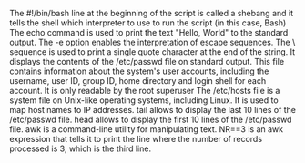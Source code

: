 The #!/bin/bash line at the beginning of the script is called a shebang and it tells the shell which interpreter to use to run the script (in this case, Bash)
The echo command is used to print the text "Hello, World" to the standard output.
The -e option enables the interpretation of escape sequences. The \ sequence is used to print a single quote character at the end of the string.
It displays the contents of the /etc/passwd file on standard output. This file contains information about the system's user accounts, including the username, user ID, group ID, home directory and login shell for each account. It is only readable by the root superuser
The /etc/hosts file is a system file on Unix-like operating systems, including Linux. It is used to map host names to IP addresses.
tail allows to display the last 10 lines of the /etc/passwd file.
head allows to display the first 10 lines of the /etc/passwd file.
awk is a command-line utility for manipulating text. NR==3 is an awk expression that tells it to print the line where the number of records processed is 3, which is the third line.
